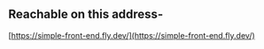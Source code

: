 ## Reachable on this address-
[https://simple-front-end.fly.dev/](https://simple-front-end.fly.dev/)
